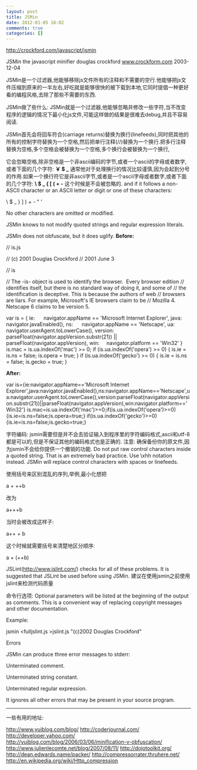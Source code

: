 ```yaml
---
layout: post
title: JSMin
date: 2012-01-05 16:02
comments: true
categories: []
---
```

<a href="http://crockford.com/javascript/jsmin">http://crockford.com/javascript/jsmin</a>

JSMin
the javascript minifier
douglas crockford
www.crockform.com
2003-12-04

JSMin是一个过滤器,他能够移除js文件所有的注释和不需要的空行.他能够把js文件压缩到原来的一半左右,好吃就是能够很快的被下载到本地,它同时提倡一种更好看的编程风格,去除了那些不需要的东西.

<!--more-->

JSMin做了些什么:
JSMin就是一个过滤器,他能够忽略并修改一些字符,当不改变程序的逻辑的情况下最小化js文件,可能这样做的结果是很难去debug,并且不容易阅读.

JSMin首先会将回车符合(carriage returns)替换为换行(linefeeds),同时把其他的所有的控制字符替换为一个空格,然后把单行注释(//)替换为一个换行.把多行注释替换为空格,多个空格会被替换为一个空格,多个换行会被替换为一个换行,

它会忽略空格,除非空格是一个非ascii编码的字节,或者一个ascii的字母或者数字,
或者下面的几个字符:
<strong>￥ $ _</strong>
通常他对于处理换行的情况比较谨慎,因为会起到分号的作用.如果一个换行符它是非ascii字节,或者是一个ascii字母或者数字,或者下面的几个字符:
<strong>\ $ _ { [ ( + -</strong>
这个时候是不会被忽略的.
and if it follows a non-ASCII character or an ASCII letter or digit or one of these characters:

\ $ _ } ] ) + - " '

No other characters are omitted or modified.

JSMin knows to not modify quoted strings and regular expression literals.

JSMin does not obfuscate, but it does uglify.
<strong>Before:</strong>

// is.js

// (c) 2001 Douglas Crockford
// 2001 June 3

// is

// The -is- object is used to identify the browser.  Every browser edition
// identifies itself, but there is no standard way of doing it, and some of
// the identification is deceptive. This is because the authors of web
// browsers are liars. For example, Microsoft's IE browsers claim to be
// Mozilla 4. Netscape 6 claims to be version 5.

var is = {
ie:      navigator.appName == 'Microsoft Internet Explorer',
java:    navigator.javaEnabled(),
ns:      navigator.appName == 'Netscape',
ua:      navigator.userAgent.toLowerCase(),
version: parseFloat(navigator.appVersion.substr(21)) ||
parseFloat(navigator.appVersion),
win:     navigator.platform == 'Win32'
}
is.mac = is.ua.indexOf('mac') &gt;= 0;
if (is.ua.indexOf('opera') &gt;= 0) {
is.ie = is.ns = false;
is.opera = true;
}
if (is.ua.indexOf('gecko') &gt;= 0) {
is.ie = is.ns = false;
is.gecko = true;
}

<strong>After:</strong>

var is={ie:navigator.appName=='Microsoft Internet Explorer',java:navigator.javaEnabled(),ns:navigator.appName=='Netscape',ua:navigator.userAgent.toLowerCase(),version:parseFloat(navigator.appVersion.substr(21))||parseFloat(navigator.appVersion),win:navigator.platform=='Win32'}
is.mac=is.ua.indexOf('mac')&gt;=0;if(is.ua.indexOf('opera')&gt;=0){is.ie=is.ns=false;is.opera=true;}
if(is.ua.indexOf('gecko')&gt;=0){is.ie=is.ns=false;is.gecko=true;}

字符编码:
jsmin需要但是并不会去验证输入到程序里的字符编码格式,ascii和utf-8都是可以的,但是不保证其他的编码格式也是正确的.
注意:
确保备份你的原文件,因为jsmin不会给你提供一个撤销的功能.
Do not put raw control characters inside a quoted string. That is an extremely bad practice. Use \xhh notation instead. JSMin will replace control characters with spaces or linefeeds.

使用括号来区别混乱的序列,举例,最小化想把

a + ++b

改为

a+++b

当时会被改成这样子:

a++ + b

这个时候就需要括号来清楚地区分顺序:

a + (++b)

JSLint(<a href="http://www.jslint.com/)">http://www.jslint.com/)</a> checks for all of these problems. It is suggested that JSLint be used before using JSMin.
建议在使用jsmin之前使用jslint来检测代码质量

命令行选项:
Optional parameters will be listed at the beginning of the output as comments.
This is a convenient way of replacing copyright messages and other documentation.

Example:

jsmin &lt;fulljslint.js &gt;jslint.js "(c)2002 Douglas Crockford"

Errors

JSMin can produce three error messages to stderr:

Unterminated comment.

Unterminated string constant.

Unterminated regular expression.

It ignores all other errors that may be present in your source program.

---

一些有用的地址:

http://www.yuiblog.com/blog/
http://coderjournal.com/
http://developer.yahoo.com/
http://yuiblog.com/blog/2006/03/06/minification-v-obfuscation/
http://www.julienlecomte.net/blog/2007/08/11/
http://dojotoolkit.org/
http://dean.edwards.name/packer/
http://compressorrater.thruhere.net/
http://en.wikipedia.org/wiki/Http_compression

&nbsp;
